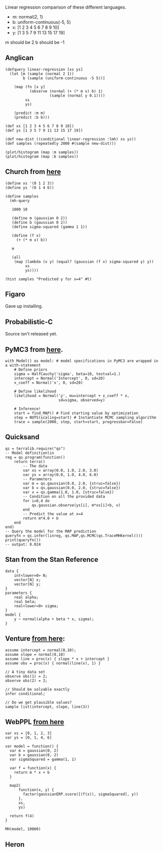 Linear regression comparison of these different languages.

- m: normal(2, 1)
- b: uniform-continuous(-5, 5)
- x: [1 2 3 4 5 6  7  8  9  10]
- y: [1 3 5 7 9 11 13 15 17 19]

m should be 2
b should be -1

## Anglican
    (defquery linear-regression [xs ys]
      (let [m (sample (normal 2 1))
            b (sample (uniform-continuous -5 5))]
        
        (map (fn [x y] 
               (observe (normal (+ (* m x) b) 1) 
                        (sample (normal y 0.1)))) 
             xs 
             ys)
        
        (predict :m m)
        (predict :b b)))
    
    (def xs [1 2 3 4 5 6 7 8 9 10])
    (def ys [1 3 5 7 9 11 13 15 17 19])
    
    (def new-dist ((conditional linear-regression :lmh) xs ys))
    (def samples (repeatedly 2000 #(sample new-dist)))
    
    (plot/histogram (map :m samples))
    (plot/histogram (map :b samples))

## Church from [here](http://forestdb.org/models/linear-regression.html)
    (define xs '(0 1 2 3))
    (define ys '(0 1 4 6))
    
    (define samples
      (mh-query
    
       1000 10
    
       (define m (gaussian 0 2))
       (define b (gaussian 0 2))
       (define sigma-squared (gamma 1 1))
    
       (define (f x)
         (+ (* m x) b))
    
       m
    
       (all
        (map (lambda (x y) (equal? (gaussian (f x) sigma-squared y) y))
             xs
             ys))))
    
    (hist samples "Predicted y for x=4" #t)

## Figaro
Gave up installing.

## Probabilistic-C
Source isn't released yet.

## PyMC3 from [here](https://github.com/pymc-devs/pymc3/blob/3cf54ce12f7efc35af084f2fddff650159c9e2c2/pymc3/examples/GLM-linear.ipynb).
    with Model() as model: # model specifications in PyMC3 are wrapped in a with-statement
        # Define priors
        sigma = HalfCauchy('sigma', beta=10, testval=1.)
        intercept = Normal('Intercept', 0, sd=20)
        x_coeff = Normal('x', 0, sd=20)

        # Define likelihood
        likelihood = Normal('y', mu=intercept + x_coeff * x,
                            sd=sigma, observed=y)
    
        # Inference!
        start = find_MAP() # Find starting value by optimization
        step = NUTS(scaling=start) # Instantiate MCMC sampling algorithm
        trace = sample(2000, step, start=start, progressbar=False)

## Quicksand
    qs = terralib.require("qs")
    -- Model definitionlin
    reg = qs.program(function()
        return terra()
            -- The data
            var xs = array(0.0, 1.0, 2.0, 3.0)
            var ys = array(0.0, 1.0, 4.0, 6.0)
            -- Parameters
            var m = qs.gaussian(0.0, 2.0, {struc=false})
            var b = qs.gaussian(0.0, 2.0, {struc=false})
            var v = qs.gamma(1.0, 1.0, {struc=false})
            -- Condition on all the provided data
            for i=0,4 do
                qs.gaussian.observe(ys[i], m*xs[i]+b, v)
            end
            -- Predict the value at x=4
            return m*4.0 + b
        end
    end)
    -- Query the model for the MAP prediction
    queryfn = qs.infer(linreg, qs.MAP,qs.MCMC(qs.TraceMHKernel()))
    print(queryfn())
    -- output: 8.024

## Stan from the Stan Reference
    data {
        int<lower=0> N;
        vector[N] x;
        vector[N] y;
    }
    parameters {
        real alpha;
        real beta;
        real<lower=0> sigma;
    }
    model {
        y ~ normal(alpha + beta * x, sigma);    
    }

## Venture [from here](http://probcomp.csail.mit.edu/venture/release-0.5/tutorial/linear-regression/index.html): 
    assume intercept = normal(0,10);
    assume slope = normal(0,10)
    assume line = proc(x) { slope * x + intercept }
    assume obs = proc(x) { normal(line(x), 1) }
    
    // A tiny data set
    observe obs(1) = 2;
    observe obs(2) = 2;
    
    // Should be solvable exactly
    infer conditional;
    
    // Do we get plausible values?
    sample list(intercept, slope, line(3))

## WebPPL [from here](https://github.com/probmods/webppl/blob/master/examples/linearRegression.wppl)
    var xs = [0, 1, 2, 3]
    var ys = [0, 1, 4, 6]
    
    var model = function() {
      var m = gaussian(0, 2)
      var b = gaussian(0, 2)
      var sigmaSquared = gamma(1, 1)
    
      var f = function(x) {
        return m * x + b
      }
    
      map2(
          function(x, y) {
            factor(gaussianERP.score([(f(x)), sigmaSquared], y))
          },
          xs,
          ys)
    
      return f(4)
    }
    
    MH(model, 10000)
    
## Heron



